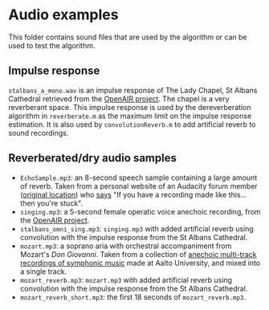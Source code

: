 # Audio examples
This folder contains sound files that are used by the algorithm or can be used to test the algorithm.

## Impulse response
`stalbans_a_mono.wav` is an impulse response of The Lady Chapel, St Albans Cathedral retrieved from the [OpenAIR project](http://www.openairlib.net/auralizationdb/content/lady-chapel-st-albans-cathedral). The chapel is a very reverberant space. This impulse response is used by the dereverberation algorithm in `reverberate.m` as the maximum limit on the impulse response estimation. It is also used by `convolutionReverb.m` to add artificial reverb to sound recordings.
## Reverberated/dry audio samples
 - `EchoSample.mp3`: an 8-second speech sample containing a large amount of reverb. Taken from a personal website of an Audacity forum member ([original location](http://kozco.com/tech/audacity/clips/EchoSample.mp3)) who [says](http://forum.audacityteam.org/viewtopic.php?p=316232#p316232) "If you have a recording made like this... then you're stuck".
 - `singing.mp3`: a 5-second female operatic voice anechoic recording, from the [OpenAIR project](http://www.openairlib.net/anechoicdb/content/operatic-voice).
 - `stalbans_omni_sing.mp3`: `singing.mp3` with added artificial reverb using convolution with the impulse response from the St Albans Cathedral.
 - `mozart.mp3`: a soprano aria with orchestral accompaniment from Mozart's _Don Giovanni_. Taken from a collection of [anechoic multi-track recordings of symphonic music](http://research.cs.aalto.fi/acoustics/virtual-acoustics/research/acoustic-measurement-and-analysis/85-anechoic-recordings.html) made at Aalto University, and mixed into a single track.
 - `mozart_reverb.mp3`: `mozart.mp3` with added artificial reverb using convolution with the impulse response from the St Albans Cathedral.
 - `mozart_reverb_short.mp3`: the first 18 seconds of `mozart_reverb.mp3`.
